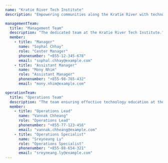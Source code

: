 ```yaml
---
name: "Kratie River Tech Institute"
description: "Empowering communities along the Kratie River with technology education."

managementTeam:
  title: "Management Team"
  description: "The dedicated team at the Kratie River Tech Institute."
  member:
    - title: "Manager"
      name: "Sophal Chhay"
      role: "Center Manager"
      phonenumber: "+855-12-345-678"
      email: "sophal.chhay@example.com"
    - title: "Assistant Manager"
      name: "Mony Nhim"
      role: "Assistant Manager"
      phonenumber: "+855-98-765-432"
      email: "mony.nhim@example.com"

operationTeam:
  title: "Operations Team"
  description: "The team ensuring effective technology education at the Kratie River Tech Institute."
  member:
    - title: "Operations Lead"
      name: "Vannak Chheang"
      role: "Operations Lead"
      phonenumber: "+855-77-123-456"
      email: "vannak.chheang@example.com"
    - title: "Operations Specialist"
      name: "Sreyneang Ly"
      role: "Operations Specialist"
      phonenumber: "+855-88-654-321"
      email: "sreyneang.ly@example.com"
---
```

